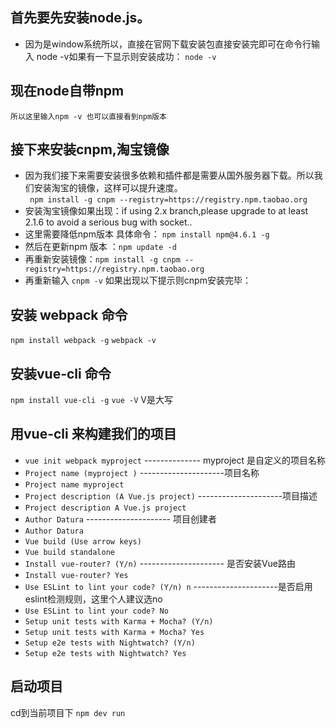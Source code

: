## 首先要先安装node.js。  
- 因为是window系统所以，直接在官网下载安装包直接安装完即可在命令行输入 node -v如果有一下显示则安装成功：  `node -v`
## 现在node自带npm
`所以这里输入npm -v 也可以直接看到npm版本`
## 接下来安装cnpm,淘宝镜像
- 因为我们接下来需要安装很多依赖和插件都是需要从国外服务器下载。所以我们安装淘宝的镜像，这样可以提升速度。  
` npm install -g cnpm --registry=https://registry.npm.taobao.org`
-  安装淘宝镜像如果出现：if using 2.x branch,please upgrade to at least 2.1.6 to avoid a serious bug with socket..  
- 这里需要降低npm版本 具体命令： `npm install npm@4.6.1 -g`
- 然后在更新npm 版本  ：`npm update -d `
- 再重新安装镜像：`npm install -g cnpm --registry=https://registry.npm.taobao.org`
- 再重新输入 `cnpm -v`  如果出现以下提示则cnpm安装完毕：  
## 安装 webpack  命令  
`npm install webpack -g`
`webpack -v`
## 安装vue-cli  命令
`npm install vue-cli -g`
`vue -V` V是大写  
## 用vue-cli 来构建我们的项目
- `vue init webpack myproject`       --------------  myproject 是自定义的项目名称  
- `Project name (myproject )` ---------------------项目名称  
- `Project name myproject` 
- `Project description (A Vue.js project)` ---------------------项目描述  
- `Project description A Vue.js project`
- `Author Datura` --------------------- 项目创建者  
- `Author Datura`
- `Vue build (Use arrow keys)`
- `Vue build standalone`
- `Install vue-router? (Y/n)` --------------------- 是否安装Vue路由   
- `Install vue-router? Yes`
- `Use ESLint to lint your code? (Y/n) n` ---------------------是否启用eslint检测规则，这里个人建议选no  
- `Use ESLint to lint your code? No`
- `Setup unit tests with Karma + Mocha? (Y/n)`
- `Setup unit tests with Karma + Mocha? Yes`
- `Setup e2e tests with Nightwatch? (Y/n)`
- `Setup e2e tests with Nightwatch? Yes`
## 启动项目
cd到当前项目下 `npm dev run`
